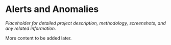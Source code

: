 # Alerts and Anomalies

*Placeholder for detailed project description, methodology, screenshots, and any related information.*

More content to be added later.
